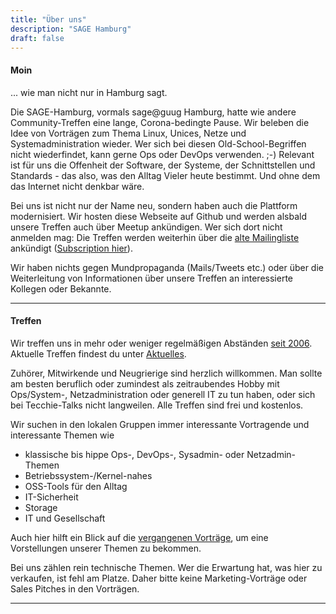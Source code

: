 ```yaml
---
title: "Über uns"
description: "SAGE Hamburg"
draft: false
---
```


#### Moin ####

... wie man nicht nur in Hamburg sagt.

Die SAGE-Hamburg, vormals sage@guug Hamburg, hatte wie andere Community-Treffen eine lange, Corona-bedingte Pause.
Wir beleben die Idee von Vorträgen zum Thema Linux, Unices, Netze und Systemadministration wieder. Wer sich
bei diesen Old-School-Begriffen nicht wiederfindet, kann gerne Ops oder DevOps verwenden. ;-)
Relevant ist für uns die Offenheit der Software, der Systeme, der Schnittstellen und Standards - das also, was den Alltag
Vieler heute bestimmt. Und ohne dem das Internet nicht denkbar wäre.

Bei uns ist nicht nur der Name neu, sondern haben auch die Plattform modernisiert. Wir hosten diese Webseite auf Github
und werden alsbald unsere Treffen auch über Meetup ankündigen. Wer sich dort nicht anmelden mag: Die Treffen werden
weiterhin über die [alte Mailingliste](https://lists.guug.de/pipermail/sage-hamburg/) ankündigt ([Subscription hier](https://lists.guug.de/cgi-bin/mailman/listinfo/sage-hamburg)).

Wir haben nichts gegen Mundpropaganda (Mails/Tweets etc.) oder über die Weiterleitung von Informationen über unsere Treffen an interessierte Kollegen oder Bekannte.

---

#### Treffen ####

Wir treffen uns in mehr oder weniger regelmäßigen Abständen [seit 2006](/historisch/). Aktuelle Treffen findest du unter
[Aktuelles](/aktuelles).

Zuhörer, Mitwirkende und Neugrierige sind herzlich willkommen.
Man sollte am besten beruflich oder zumindest als zeitraubendes Hobby mit
Ops/System-, Netzadministration oder generell IT zu tun haben, oder sich bei
Tecchie-Talks nicht langweilen. Alle Treffen sind frei und kostenlos.

Wir suchen in den lokalen Gruppen immer interessante Vortragende und interessante Themen wie

 * klassische bis hippe Ops-, DevOps-, Sysadmin- oder Netzadmin-Themen
 * Betriebssystem-/Kernel-nahes
 * OSS-Tools für den Alltag
 * IT-Sicherheit
 * Storage
 * IT und Gesellschaft

Auch hier hilft ein Blick auf die [vergangenen Vorträge](/historisch), um eine Vorstellungen unserer Themen zu bekommen.

Bei uns zählen rein technische Themen. Wer die Erwartung hat, was hier zu verkaufen, ist fehl am Platze. Daher bitte keine Marketing-Vorträge oder Sales Pitches in den Vorträgen.

----
<br />
<br />


